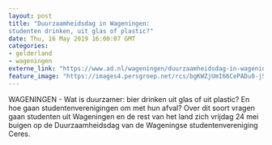 ```yaml
---
layout: post
title: "Duurzaamheidsdag in Wageningen:
studenten drinken, uit glas of plastic?"
date: Thu, 16 May 2019 16:00:07 GMT
categories: 
- gelderland 
- wageningen 
externe_link: "https://www.ad.nl/wageningen/duurzaamheidsdag-in-wageningen-studenten-drinken-uit-glas-of-plastic~a6cdfbfb/"
feature_image: "https://images4.persgroep.net/rcs/bgKWZjUmI66CePADu0-jS-g4Zbk/diocontent/143022893/_fitwidth/400/?appId=21791a8992982cd8da851550a453bd7f&quality=0.7"
---
```


WAGENINGEN - Wat is duurzamer: bier drinken uit glas of uit plastic? En hoe gaan studentenverenigingen om met hun afval? Over dit soort vragen gaan studenten uit Wageningen en de rest van het land zich vrijdag 24 mei buigen op de Duurzaamheidsdag van de Wageningse studentenvereniging Ceres.
